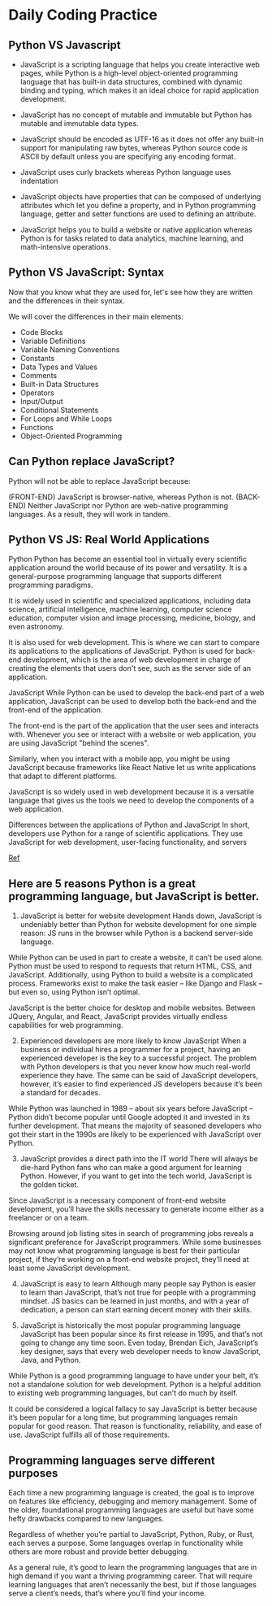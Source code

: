 # Daily Coding Practice

## Python VS Javascript
- JavaScript is a scripting language that helps you create interactive web pages, while Python is a high-level object-oriented programming language that has built-in data structures, combined with dynamic binding and typing, which makes it an ideal choice for rapid application development.

- JavaScript has no concept of mutable and immutable but Python has mutable and immutable data types.

- JavaScript should be encoded as UTF-16 as it does not offer any built-in support for manipulating raw bytes, whereas Python source code is ASCII by default unless you are specifying any encoding format.

- JavaScript uses curly brackets whereas Python language uses indentation

- JavaScript objects have properties that can be composed of underlying attributes which let you define a property, and in Python programming language, getter and setter functions are used to defining an attribute.

- JavaScript helps you to build a website or native application whereas Python is for tasks related to data analytics, machine learning, and math-intensive operations.

## Python VS JavaScript: Syntax
Now that you know what they are used for, let's see how they are written and the differences in their syntax.

We will cover the differences in their main elements:

- Code Blocks
- Variable Definitions
- Variable Naming Conventions
- Constants
- Data Types and Values
- Comments
- Built-in Data Structures
- Operators
- Input/Output
- Conditional Statements
- For Loops and While Loops
- Functions
- Object-Oriented Programming

## Can Python replace JavaScript?
Python will not be able to replace JavaScript because: 

(FRONT-END) JavaScript is browser-native, whereas Python is not. 
(BACK-END) Neither JavaScript nor Python are web-native programming languages. As a result, they will work in tandem.

## Python VS JS: Real World Applications
Python
Python has become an essential tool in virtually every scientific application around the world because of its power and versatility. It is a general-purpose programming language that supports different programming paradigms.

It is widely used in scientific and specialized applications, including data science, artificial intelligence, machine learning, computer science education, computer vision and image processing, medicine, biology, and even astronomy.

It is also used for web development. This is where we can start to compare its applications to the applications of JavaScript. Python is used for back-end development, which is the area of web development in charge of creating the elements that users don't see, such as the server side of an application.

JavaScript
While Python can be used to develop the back-end part of a web application, JavaScript can be used to develop both the back-end and the front-end of the application.

The front-end is the part of the application that the user sees and interacts with. Whenever you see or interact with a website or web application, you are using JavaScript "behind the scenes".

Similarly, when you interact with a mobile app, you might be using JavaScript because frameworks like React Native let us write applications that adapt to different platforms.

JavaScript is so widely used in web development because it is a versatile language that gives us the tools we need to develop the components of a web application.

Differences between the applications of Python and JavaScript
In short, developers use Python for a range of scientific applications. They use JavaScript for web development, user-facing functionality, and servers

[Ref](https://www.freecodecamp.org/news/python-vs-javascript-what-are-the-key-differences-between-the-two-popular-programming-languages/)

## Here are 5 reasons Python is a great programming language, but JavaScript is better.
 

1. JavaScript is better for website development
Hands down, JavaScript is undeniably better than Python for website development for one simple reason: JS runs in the browser while Python is a backend server-side language.

While Python can be used in part to create a website, it can’t be used alone. Python must be used to respond to requests that return HTML, CSS, and JavaScript. Additionally, using Python to build a website is a complicated process. Frameworks exist to make the task easier – like Django and Flask – but even so, using Python isn’t optimal.

JavaScript is the better choice for desktop and mobile websites. Between JQuery, Angular, and React, JavaScript provides virtually endless capabilities for web programming.

2. Experienced developers are more likely to know JavaScript
When a business or individual hires a programmer for a project, having an experienced developer is the key to a successful project. The problem with Python developers is that you never know how much real-world experience they have. The same can be said of JavaScript developers, however, it’s easier to find experienced JS developers because it’s been a standard for decades.

While Python was launched in 1989 – about six years before JavaScript – Python didn’t become popular until Google adopted it and invested in its further development. That means the majority of seasoned developers who got their start in the 1990s are likely to be experienced with JavaScript over Python.

3. JavaScript provides a direct path into the IT world
There will always be die-hard Python fans who can make a good argument for learning Python. However, if you want to get into the tech world, JavaScript is the golden ticket.

Since JavaScript is a necessary component of front-end website development, you’ll have the skills necessary to generate income either as a freelancer or on a team.

Browsing around job listing sites in search of programming jobs reveals a significant preference for JavaScript programmers. While some businesses may not know what programming language is best for their particular project, if they’re working on a front-end website project, they’ll need at least some JavaScript development.

4. JavaScript is easy to learn
Although many people say Python is easier to learn than JavaScript, that’s not true for people with a programming mindset. JS basics can be learned in just months, and with a year of dedication, a person can start earning decent money with their skills.

5. JavaScript is historically the most popular programming language
JavaScript has been popular since its first release in 1995, and that’s not going to change any time soon. Even today, Brendan Eich, JavaScript’s key designer, says that every web developer needs to know JavaScript, Java, and Python.

While Python is a good programming language to have under your belt, it’s not a standalone solution for web development. Python is a helpful addition to existing web programming languages, but can’t do much by itself.

It could be considered a logical fallacy to say JavaScript is better because it’s been popular for a long time, but programming languages remain popular for good reason. That reason is functionality, reliability, and ease of use. JavaScript fulfills all of those requirements.

## Programming languages serve different purposes
Each time a new programming language is created, the goal is to improve on features like efficiency, debugging and memory management. Some of the older, foundational programming languages are useful but have some hefty drawbacks compared to new languages.

Regardless of whether you’re partial to JavaScript, Python, Ruby, or Rust, each serves a purpose. Some languages overlap in functionality while others are more robust and provide better debugging.

As a general rule, it’s good to learn the programming languages that are in high demand if you want a thriving programming career. That will require learning languages that aren’t necessarily the best, but if those languages serve a client’s needs, that’s where you’ll find your income.